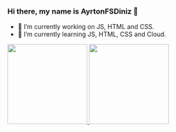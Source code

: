 ### Hi there, my name is AyrtonFSDiniz 👋

- 🔭 I’m currently working on JS, HTML and CSS.
- 🌱 I’m currently learning JS, HTML, CSS and Cloud.

<div>
  
  <a href="https://github.com/AyrtonFSDiniz/">
    <img height="180cm" src="(https://github-readme-stats.vercel.app/api?username=ayrtonfsdiniz)(https://github.com/anuraghazra/github-readme-stats">
    <!--<img height="180cm" src="https://github-readme-stats.vercel.app/api?username=ayrtonfsdiniz&hide=contribs,prs">-->
   <img height="180cm" src="https://github-readme-stats.vercel.app/api?username=ayrtonfsdiniz&show_icons=true&theme=radical">

 </div>

